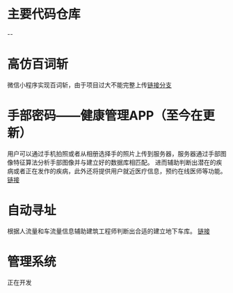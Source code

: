 # 主要代码仓库
--
# 高仿百词斩
微信小程序实现百词斩，由于项目过大不能完整上传[链接分支](https://github.com/ToSuperGod/Passion/tree/weChat) 
# 手部密码——健康管理APP（至今在更新）
用户可以通过手机拍照或者从相册选择手的照片上传到服务器，服务器通过手部图像特征算法分析手部图像并与建立好的数据库相匹配。
进而辅助判断出潜在的疾病或者正在发作的疾病，此外还将提供用户就近医疗信息，预约在线医师等功能。
[链接](https://github.com/ToSuperGod/Passion/tree/Palmprint)  
# 自动寻址
根据人流量和车流量信息辅助建筑工程师判断出合适的建立地下车库。
[链接](https://github.com/ToSuperGod/Passion/tree/master/Qt_find_three)  
# 管理系统   
正在开发

